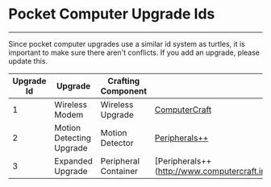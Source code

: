 # Pocket Computer Upgrade Ids
-----------------------------

Since pocket computer upgrades use a similar id system as turtles, it is important to make sure there aren't conflicts. If you add an upgrade, please update this.

|Upgrade Id|Upgrade|Crafting Component|Mod|
|----------|-------|------------------|---|
|1|Wireless Modem|Wireless Upgrade|[ComputerCraft](http://computercraft.info)|
|2|Motion Detecting Upgrade|Motion Detector|[Peripherals++](http://www.computercraft.info/forums2/index.php?/topic/20903-)|
|3|Expanded Upgrade|Peripheral Container|[Peripherals++(http://www.computercraft.info/forums2/index.php?/topic/20903-)|
